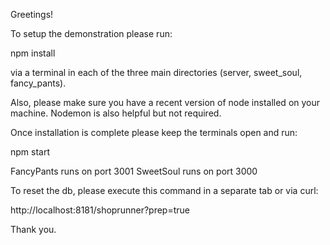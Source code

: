 Greetings!

To setup the demonstration please run:

npm install

via a terminal in each of the three main directories (server, sweet_soul, fancy_pants).

Also, please make sure you have a recent version of node installed on your machine. Nodemon is also helpful but not required.

Once installation is complete please keep the terminals open and run:

npm start

FancyPants runs on port 3001
SweetSoul runs on port 3000

To reset the db, please execute this command in a separate tab or via curl:

http://localhost:8181/shoprunner?prep=true

Thank you.